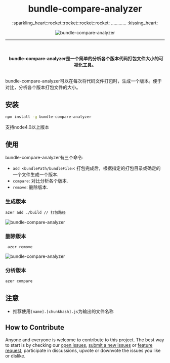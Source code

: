 <h1 align="center">bundle-compare-analyzer</h1>

<p align="center">
  :sparkling_heart::rocket::rocket::rocket::rocket: ............ :kissing_heart:
</p>

<p align="center">
  <img alt="bundle-compare-analyzer" src="https://raw.githubusercontent.com/lanjingling0510/bundle-compare-analyzer/master/.github/screenshot_1.png">
</p>

---



<p align="center">
  <br><br>
  <b>
    bundle-compare-analyzer是一个简单的分析各个版本代码打包文件大小的可视化工具。
  </b>
  <br><br>
</p>


bundle-compare-analyzer可以在每次将代码文件打包时，生成一个版本。便于对比，分析各个版本打包文件的大小。

## 安装

```sh
npm install -g bundle-compare-analyzer
```

支持node4.0以上版本

## 使用

bundle-compare-analyzer有三个命令:
 - `add <bundlePath/bundleFile>`: 打包完成后，根据指定的打包目录或确定的一个文件生成一个版本. 
 - `compare`: 对比分析各个版本.
 - `remove`: 删除版本.
 
 
 
 
 ### 生成版本
 
 ```sh
 azer add ./build // 打包路径
 
 ```
 
   <img alt="bundle-compare-analyzer" src="https://raw.githubusercontent.com/lanjingling0510/bundle-compare-analyzer/master/.github/screenshot_2.png">
 
 
 ### 删除版本
 
 ```
  azer remove
```
 
<img alt="bundle-compare-analyzer" src="https://raw.githubusercontent.com/lanjingling0510/bundle-compare-analyzer/master/.github/screenshot_3.png">
    
    
 ### 分析版本
 
 ```sh
 azer compare
 
 ```
 
 ## 注意
 
 - 推荐使用`[name].[chunkhash].js`为输出的文件名称
 
 
 ## How to Contribute

Anyone and everyone is welcome to contribute to this project. The best way to
start is by checking our [open issues](https://github.com/lanjingling0510/bundle-compare-analyzer/issues),
[submit a new issues](https://github.com/lanjingling0510/bundle-compare-analyzer/issues/new?labels=bug) or
[feature request](https://github.com/lanjingling0510/bundle-compare-analyzer/issues/new?labels=enhancement),
participate in discussions, upvote or downvote the issues you like or dislike.




 
 
